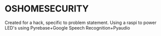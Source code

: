# OSHOMESECURITY
Created for a hack, specific to problem statement. Using a raspi to power LED's using Pyrebase+Google Speech Recognition+Pyaudio
